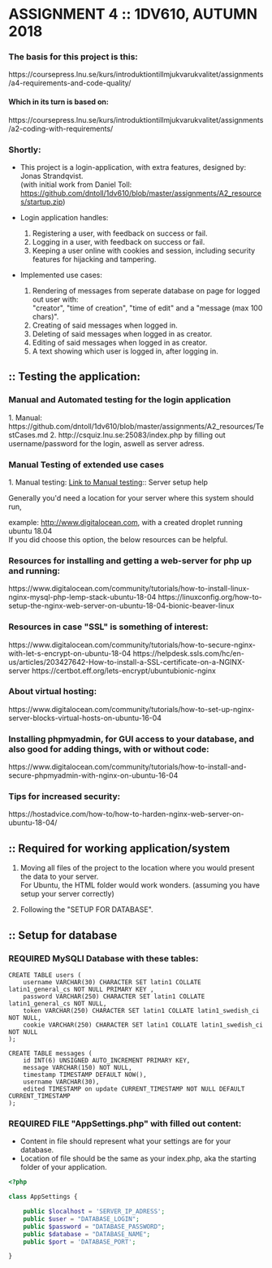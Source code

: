 # ASSIGNMENT 4 :: 1DV610, AUTUMN 2018

<h3>The basis for this project is this:</h3>
https://coursepress.lnu.se/kurs/introduktiontillmjukvarukvalitet/assignments/a4-requirements-and-code-quality/
<h4>Which in its turn is based on: </h4>
https://coursepress.lnu.se/kurs/introduktiontillmjukvarukvalitet/assignments/a2-coding-with-requirements/

<h3>Shortly:</h3>

* This project is a login-application, with extra features, designed by: Jonas Strandqvist.<br>
(with initial work from Daniel Toll:
https://github.com/dntoll/1dv610/blob/master/assignments/A2_resources/startup.zip)

* Login application handles:
    1. Registering a user, with feedback on success or fail.
    2. Logging in a user, with feedback on success or fail.
    3. Keeping a user online with cookies and session, including security features for hijacking and tampering.
    
* Implemented use cases:
    1. Rendering of messages from seperate database on page for logged out user with:<br> "creator", "time of creation", "time of edit" and a "message (max 100 chars)".
    2. Creating of said messages when logged in.
    3. Deleting of said messages when logged in as creator.
    4. Editing of said messages when logged in as creator.
    5. A text showing which user is logged in, after logging in.

:: Testing the application:
---


<h3>Manual and Automated testing for the login application</h3>
1. Manual: https://github.com/dntoll/1dv610/blob/master/assignments/A2_resources/TestCases.md
2. http://csquiz.lnu.se:25083/index.php by filling out username/password for the login, aswell as server adress.

<h3>Manual Testing of extended use cases</h3>
1. Manual testing: <a href="https://github.com/Lendzin/1dv610/wiki/Manual-Testing-of-Extra-Use-Cases-in-Login-Application-for-Assignment-4,-1DV610-Autumn-2018">Link to Manual testing</a


:: Server setup help
---

Generally you'd need a location for your server where this system should run,

example: http://www.digitalocean.com, with a created droplet running ubuntu 18.04
<br>If you did choose this option, the below resources can be helpful.

<h3>Resources for installing and getting a web-server for php up and running:</h3>
https://www.digitalocean.com/community/tutorials/how-to-install-linux-nginx-mysql-php-lemp-stack-ubuntu-18-04
https://linuxconfig.org/how-to-setup-the-nginx-web-server-on-ubuntu-18-04-bionic-beaver-linux

<h3>Resources in case "SSL" is something of interest:</h3>
https://www.digitalocean.com/community/tutorials/how-to-secure-nginx-with-let-s-encrypt-on-ubuntu-18-04
https://helpdesk.ssls.com/hc/en-us/articles/203427642-How-to-install-a-SSL-certificate-on-a-NGINX-server
https://certbot.eff.org/lets-encrypt/ubuntubionic-nginx

<h3>About virtual hosting:</h3>
https://www.digitalocean.com/community/tutorials/how-to-set-up-nginx-server-blocks-virtual-hosts-on-ubuntu-16-04

<h3>Installing phpmyadmin, for GUI access to your database, and also good for adding things, with or without code:</h3>
https://www.digitalocean.com/community/tutorials/how-to-install-and-secure-phpmyadmin-with-nginx-on-ubuntu-16-04


<h3>Tips for increased security:</h3>
https://hostadvice.com/how-to/how-to-harden-nginx-web-server-on-ubuntu-18-04/

:: Required for working application/system
---

1.  Moving all files of the project to the location where you would present the data to your server.
    <br>For Ubuntu, the HTML folder would work wonders. (assuming you have setup your server correctly)

2. Following the "SETUP FOR DATABASE".

:: Setup for database
---

<h3>REQUIRED MySQLI Database with these tables:</h3>

```mysqli
CREATE TABLE users (
    username VARCHAR(30) CHARACTER SET latin1 COLLATE latin1_general_cs NOT NULL PRIMARY KEY ,
    password VARCHAR(250) CHARACTER SET latin1 COLLATE latin1_general_cs NOT NULL,
    token VARCHAR(250) CHARACTER SET latin1 COLLATE latin1_swedish_ci NOT NULL,
    cookie VARCHAR(250) CHARACTER SET latin1 COLLATE latin1_swedish_ci NOT NULL
);
```

```mysqli
CREATE TABLE messages (
    id INT(6) UNSIGNED AUTO_INCREMENT PRIMARY KEY,
    message VARCHAR(150) NOT NULL,
    timestamp TIMESTAMP DEFAULT NOW(),
    username VARCHAR(30),
    edited TIMESTAMP on update CURRENT_TIMESTAMP NOT NULL DEFAULT CURRENT_TIMESTAMP 
);
```

<h3>REQUIRED FILE "AppSettings.php" with filled out content:</h3>

*  Content in file should represent what your settings are for your database.<br>
* Location of file should be the same as your index.php, aka the starting folder of your application.

```php
<?php

class AppSettings {

    public $localhost = 'SERVER_IP_ADRESS';
    public $user = "DATABASE_LOGIN";
    public $password = "DATABASE_PASSWORD";
    public $database = "DATABASE_NAME";
    public $port = 'DATABASE_PORT';

}
```
